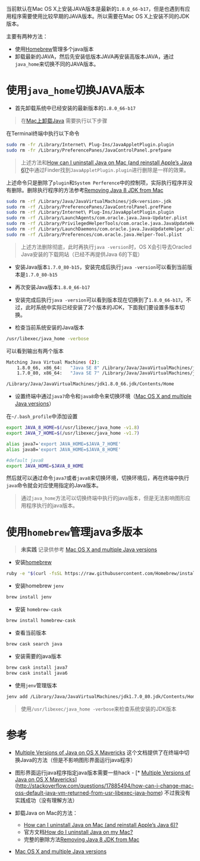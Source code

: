 当前默认在Mac OS X上安装JAVA版本是最新的`1.8.0_66-b17`，但是也遇到有应用程序需要使用比较早期的JAVA版本。所以需要在Mac OS X上安装不同的JDK版本。

主要有两种方法：

* 使用[Homebrew](http://brew.sh/)管理多个java版本
* 卸载最新的JAVA，然后先安装低版本JAVA再安装高版本JAVA，通过`java_home`来切换不同的JAVA版本。

# 使用`java_home`切换JAVA版本

* 首先卸载系统中已经安装的最新版本的`1.8.0_66-b17`

> 在[Mac上卸载Java](https://www.java.com/en/download/help/mac_uninstall_java.xml) 需要执行以下步骤

在Terminal终端中执行以下命令

```bash
sudo rm -fr /Library/Internet\ Plug-Ins/JavaAppletPlugin.plugin
sudo rm -fr /Library/PreferencePanes/JavaControlPanel.prefpane
```

> 上述方法和[How can I uninstall Java on Mac (and reinstall Apple’s Java 6)?](http://techhelpkb.com/uninstall-java-on-mac/)中通过Finder找到`JavaAppletPlugin.plugin`进行删除是一样的效果。

上述命令只是删除了`plugin`和`System Perference`中的控制项，实际执行程序并没有删除。删除执行程序的方法参考[Removing Java 8 JDK from Mac](http://stackoverflow.com/questions/19039752/removing-java-8-jdk-from-mac)

```bash
sudo rm -rf /Library/Java/JavaVirtualMachines/jdk<version>.jdk
sudo rm -rf /Library/PreferencePanes/JavaControlPanel.prefPane
sudo rm -rf /Library/Internet\ Plug-Ins/JavaAppletPlugin.plugin
sudo rm -rf /Library/LaunchAgents/com.oracle.java.Java-Updater.plist
sudo rm -rf /Library/PrivilegedHelperTools/com.oracle.java.JavaUpdateHelper
sudo rm -rf /Library/LaunchDaemons/com.oracle.java.JavaUpdateHelper.plist
sudo rm -rf /Library/Preferences/com.oracle.java.Helper-Tool.plist
```

> 上述方法删除彻底，此时再执行`java -version`时，OS X会引导去Oracled Java安装的下载网站（已经不再提供Java 6的下载）

* 安装Java版本`1.7.0_80-b15`，安装完成后执行`java -version`可以看到当前版本是`1.7.0_80-b15`

* 再次安装Java版本`1.8.0_66-b17`

* 安装完成后执行`java -version`可以看到版本现在切换到了`1.8.0_66-b17`。不过，此时系统中实际已经安装了2个版本的JDK，下面我们要设置多版本切换。

* 检查当前系统安装的Java版本

```bash
/usr/libexec/java_home -verbose
```

可以看到输出有两个版本

```bash
Matching Java Virtual Machines (2):
    1.8.0_66, x86_64:	"Java SE 8"	/Library/Java/JavaVirtualMachines/jdk1.8.0_66.jdk/Contents/Home
    1.7.0_80, x86_64:	"Java SE 7"	/Library/Java/JavaVirtualMachines/jdk1.7.0_80.jdk/Contents/Home

/Library/Java/JavaVirtualMachines/jdk1.8.0_66.jdk/Contents/Home
```

* 设置终端中通过`java7`命令和`java8`命令来切换环境（[Mac OS X and multiple Java versions](
/Library/Java/JavaVirtualMachines/jdk1.8.0_66.jdk/Contents/Home)）

在`~/.bash_profile`中添加设置

```bash
export JAVA_8_HOME=$(/usr/libexec/java_home -v1.8)
export JAVA_7_HOME=$(/usr/libexec/java_home -v1.7)

alias java7='export JAVA_HOME=$JAVA_7_HOME'
alias java8='export JAVA_HOME=$JAVA_8_HOME'

#default java8
export JAVA_HOME=$JAVA_8_HOME
```

然后就可以通过命令`java7`或者`java8`来切换环境，切换环境后，再在终端中执行`java`命令就会对应使用指定的Java版本。

> 通过`java_home`方法可以切换终端中执行的java版本，但是无法影响图形应用程序执行的java版本。

# 使用`homebrew`管理java多版本

> **未实践** 记录供参考 [Mac OS X and multiple Java versions](http://stackoverflow.com/questions/26252591/mac-os-x-and-multiple-java-versions)

* 安装[homebrew](http://brew.sh)

```bash
ruby -e "$(curl -fsSL https://raw.githubusercontent.com/Homebrew/install/master/install)"
```

* 安装homebrew `jenv`

```bash
brew install jenv
```

* 安装 `homebrew-cask`

```bash
brew install homebrew-cask
```

* 查看当前版本

```bash
brew cask search java
```

* 安装需要的java版本

```bash
brew cask install java7
brew cask install java6
```

* 使用`jenv`管理版本

```bash
jenv add /Library/Java/JavaVirtualMachines/jdk1.7.0_80.jdk/Contents/Home
```

> 使用`/usr/libexec/java_home -verbose`来检查系统安装的JDK版本

# 参考

* [Multiple Versions of Java on OS X Mavericks](https://dzone.com/articles/multiple-versions-java-os-x) 这个文档提供了在终端中切换Java的方法（但是不影响图形界面运行java程序）
* 图形界面运行java程序指定java版本需要一些hack - [* [Multiple Versions of Java on OS X Mavericks](https://dzone.com/articles/multiple-versions-java-os-x)](http://stackoverflow.com/questions/17885494/how-can-i-change-mac-oss-default-java-vm-returned-from-usr-libexec-java-home) 不过我没有实践成功（没有理解方法）

* 卸载Java on Mac的方法：
  * [How can I uninstall Java on Mac (and reinstall Apple’s Java 6)?](http://techhelpkb.com/uninstall-java-on-mac/)
  * 官方文档[How do I uninstall Java on my Mac?](https://www.java.com/en/download/help/mac_uninstall_java.xml)
  * 完整的删除方法[Removing Java 8 JDK from Mac](http://stackoverflow.com/questions/19039752/removing-java-8-jdk-from-mac)
* [Mac OS X and multiple Java versions](http://stackoverflow.com/questions/26252591/mac-os-x-and-multiple-java-versions)
